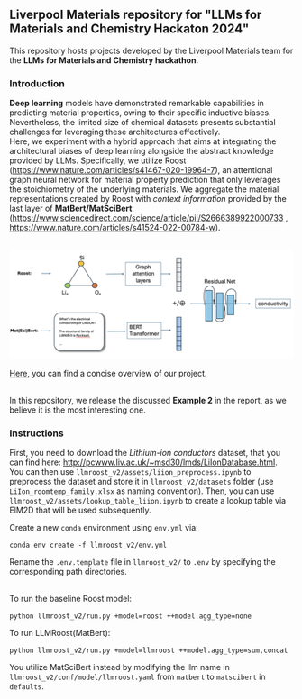 ## Liverpool Materials repository for "LLMs for Materials and Chemistry Hackaton 2024"

This repository hosts projects developed by the Liverpool Materials team for the **LLMs for Materials and Chemistry hackathon**.

### Introduction
**Deep learning** models have demonstrated remarkable capabilities in predicting material properties, owing to their specific inductive biases.  Nevertheless, the limited size of chemical datasets presents  substantial challenges for leveraging these architectures effectively. <br> Here, we experiment with a hybrid approach that aims at integrating the architectural biases of deep learning alongside the abstract knowledge provided by LLMs. Specifically, we utilize Roost (https://www.nature.com/articles/s41467-020-19964-7), an attentional graph neural network for material property prediction that only leverages the stoichiometry of the underlying materials. We aggregate the material representations created by Roost with *context information* provided by the last layer of **MatBert/MatSciBert** (https://www.sciencedirect.com/science/article/pii/S2666389922000733 , https://www.nature.com/articles/s41524-022-00784-w). <br> <br>

![Description of the image](llmroost.png)

<a href="https://www.youtube.com/watch?v=fQVjRmM-Hf4">Here</a>, you can find a concise overview of our project. <br> <br>

In this repository, we release the discussed **Example 2** in the report, as we believe it is the most interesting one.

### Instructions
First, you need to download the *Lithium-ion conductors* dataset, that you can find here: http://pcwww.liv.ac.uk/~msd30/lmds/LiIonDatabase.html. You can then use `llmroost_v2/assets/liion_preprocess.ipynb` to preprocess the dataset and store it in `llmroost_v2/datasets` folder (use `LiIon_roomtemp_family.xlsx` as naming convention). Then, you can use `llmroost_v2/assets/lookup_table_liion.ipynb` to create a lookup table via ElM2D that will be used subsequently.

Create a new `conda` environment using `env.yml` via:
   ```git
   conda env create -f llmroost_v2/env.yml
   ```
Rename the `.env.template` file in `llmroost_v2/` to `.env` by specifying the corresponding path directories. <br><br>

To run the baseline Roost model:
   ```git
   python llmroost_v2/run.py +model=roost ++model.agg_type=none
   ```
To run LLMRoost(MatBert):
   ```git
python llmroost_v2/run.py +model=llmroost ++model.agg_type=sum,concat
   ```

You utilize MatSciBert instead by modifying the llm name in `llmroost_v2/conf/model/llmroost.yaml` from `matbert` to `matscibert` in `defaults`.